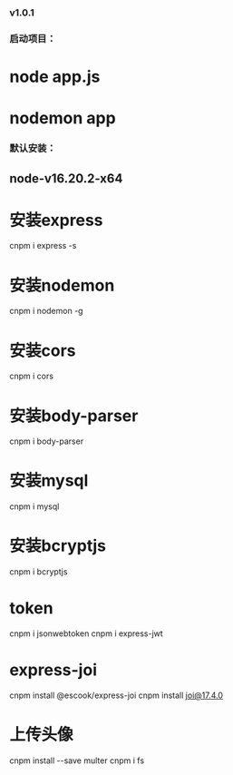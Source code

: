 ### v1.0.1
### 启动项目：
# node app.js
# nodemon app
### 默认安装：
## node-v16.20.2-x64
# 安装express
cnpm i express -s
# 安装nodemon 
cnpm i nodemon -g
# 安装cors 
cnpm i cors
# 安装body-parser
cnpm i body-parser
# 安装mysql
cnpm i mysql
# 安装bcryptjs
cnpm i bcryptjs
# token
cnpm i jsonwebtoken
cnpm i express-jwt
# express-joi
cnpm install @escook/express-joi
cnpm install joi@17.4.0
# 上传头像
cnpm install --save multer
cnpm i fs